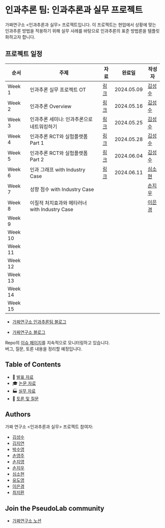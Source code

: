 # 인과추론 팀: 인과추론과 실무 프로젝트

가짜연구소 <인과추론과 실무> 프로젝트입니다. 이 프로젝트는 현업에서 상황에 맞는 인과추론 방법을 적용하기 위해  실무 사례를 바탕으로 인과추론의 표준 방법론을 템플릿화하고자 합니다. 

## 프로젝트 일정

| 순서    | 주제                      | 자료 | 완료일 | 작성자                                 |
| ------- | ------------------------- | ---- | ------ | -------------------------------------- |
| Week 1  | 인과추론 실무 프로젝트 OT |  [링크](https://github.com/CausalInferenceLab/causal-inference-practice/blob/main/Materials/Week01_OT.pdf)    | 2024.05.09    | [김성수](https://github.com/fenzhantw) |
| Week 2  | 인과추론 Overview         | [링크](https://github.com/CausalInferenceLab/causal-inference-practice/blob/main/Materials/Week02_Causal_inference_overview.pdf)     | 2024.05.16    | [김성수](https://github.com/fenzhantw) |
| Week 3  | 인과추론 세미나: 인과추론으로 네트워킹하기                          |[링크](https://github.com/CausalInferenceLab/causal-inference-practice/blob/main/Materials/Week03_Causal_inference_seiminar.pdf)      |2024.05.25        |[김성수](https://github.com/fenzhantw)                                        |
| Week 4  | 인과추론 RCT와 실험플랫폼 Part 1                         |[링크](https://github.com/CausalInferenceLab/causal-inference-practice/blob/main/Materials/Week04_05_RCT_experiment_platform.pdf) |2024.05.28     |[김성수](https://github.com/fenzhantw)                                        |
| Week 5  | 인과추론 RCT와 실험플랫폼 Part 2                          |[링크](https://github.com/CausalInferenceLab/causal-inference-practice/blob/main/Materials/Week04_05_RCT_experiment_platform.pdf)       |2024.06.04        |[김성수](https://github.com/fenzhantw)                                        |
| Week 6  | 인과 그래프 with Industry Case                          |[링크](https://github.com/CausalInferenceLab/causal-inference-practice/blob/main/Materials/Week06_Graphical_causal_model.pdf)      |2024.06.11        |[심소현](https://github.com/sim-so)                                        |
| Week 7  | 성향 점수 with Industry Case                          |      |        |[손지우](github.com/bungaedm)                                        |
| Week 8  | 이질적 처치효과와 메타러너 with Industry Case                          |      |      |[이은경](https://github.com/eun-kyoung113)                                          |
| Week 9  |                           |      |        |                                        |
| Week 10 |                           |      |        |                                        |
| Week 11 |                           |      |        |                                        |
| Week 12 |                           |      |        |                                        |
| Week 13 |                           |      |        |                                        |
| Week 14 |                           |      |        |                                        |
| Week 15 |                           |      |        |                                        |

- [가짜연구소 인과추론팀 블로그](https://causalinferencelab.github.io/)

- [가짜연구소 블로그](https://pseudolab.github.io/)

Repo의 [이슈 페이지](https://github.com/CausalInferenceLab/causal-inference-practice/issues)를 지속적으로 모니터링하고 있습니다.  
버그, 질문, 토론 내용을 정리할 예정입니다.

## Table of Contents

- 🔬 [발표 자료](https://github.com/CausalInferenceLab/causal-inference-practice/tree/main/Materials)
- 🎓 [논문 자료](https://github.com/CausalInferenceLab/causal-inference-practice/tree/main/src/papers.md)
- 🏭 [실무 자료](https://github.com/CausalInferenceLab/causal-inference-practice/tree/main/src/industry-applications.md)
- 💬 [토론 및 질문](https://github.com/CausalInferenceLab/causal-inference-practice/issues)

## Authors

가짜 연구소 <인과추론과 실무> 프로젝트 참여자:

- [김성수](https://github.com/fenzhantw) 
- [김지연](https://github.com/jiyeon0822) 
- [박수영](https://github.com/euphoria0-0) 
- [손영주](https://github.com/nibblepebble) 
- [손지영](https://github.com/soye-jy) 
- [손지우](https://github.com/bungaedm)
- [심소현](https://github.com/sim-so)
- [유도영](https://github.com/nachoryu)
- [이은경](https://github.com/eun-kyoung113) 
- [최지환](https://github.com/markjihwan) 

  
## Join the PseudoLab community

- [가짜연구소 노션](https://pseudo-lab.com/chanrankim/Pseudo-Lab-c42db6652c1b45c3ba4bfe157c70cf09)
